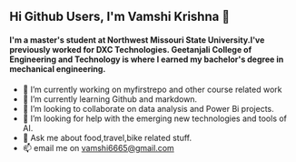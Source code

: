 ## Hi Github Users, I'm Vamshi Krishna 👋
#### I'm a master's student at Northwest Missouri State University.I've previously worked for DXC Technologies. Geetanjali College of Engineering and Technology is where I earned my bachelor's degree in mechanical engineering.
- 🔭 I’m currently working on myfirstrepo and other course related work
- 🌱 I’m currently learning Github and markdown.
- 👯 I’m looking to collaborate on data analysis and Power Bi projects.
- 🤔 I’m looking for help with the emerging new technologies and tools of AI.
- 💬 Ask me about food,travel,bike related stuff.
- 📫 email me on vamshi6665@gmail.com

<!--
**Vamshi6665/vamshi6665** is a ✨ _special_ ✨ repository because its `README.md` (this file) appears on your GitHub profile.

Here are some ideas to get you started:

- 🔭 I’m currently working on myfirstrepo and other course related work
- 🌱 I’m currently learning Github and markdown.
- 👯 I’m looking to collaborate on data analysis and Power Bi projects.
- 🤔 I’m looking for help with the emerging new technologies and tools of AI.
- 💬 Ask me about food and travel related stuff
- 📫 How to reach me: email me on vamshi6665@gmail.com
- 😄 Pronouns: ...
- ⚡ Fun fact: ...
-->
